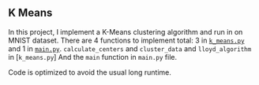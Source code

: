 ## K Means
In this project, I implement a K-Means clustering algorithm and run in on MNIST dataset.
There are 4 functions to implement total: 3 in [`k_means.py`](./k_means.py) and 1 in [`main.py`](./main.py).
`calculate_centers` and `cluster_data` and `lloyd_algorithm` in [`k_means.py`]
And the `main` function in `main.py` file.

Code is optimized to avoid the usual long runtime.
